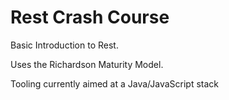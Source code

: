 # Rest Crash Course

Basic Introduction to Rest.

Uses the Richardson Maturity Model.

Tooling currently aimed at a Java/JavaScript stack
